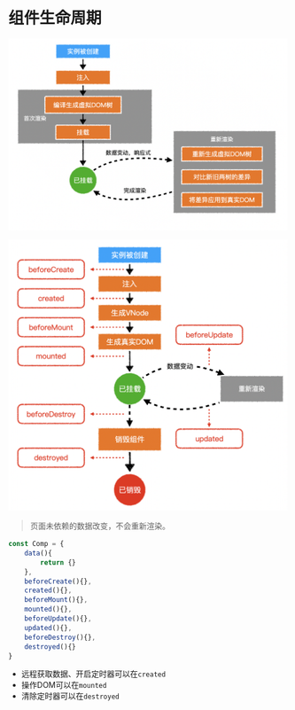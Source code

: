 # 组件生命周期

![vue-flow](./assets/images/vue-flow-0413538.png)

![vue-flow](./assets/images/vue-life-week.png)

> 页面未依赖的数据改变，不会重新渲染。

```js
const Comp = {
    data(){
        return {}
    },
    beforeCreate(){},
    created(){},
    beforeMount(){},
    mounted(){},
    beforeUpdate(){},
    updated(){},
    beforeDestroy(){},
    destroyed(){}
}
```

- 远程获取数据、开启定时器可以在`created`
- 操作DOM可以在`mounted`
- 清除定时器可以在`destroyed`